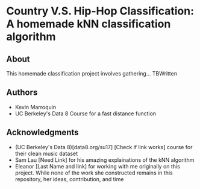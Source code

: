 # Country V.S. Hip-Hop Classification: A homemade kNN classification algorithm

## About
This homemade classification project involves gathering... TBWritten

## Authors
* Kevin Marroquin
* UC Berkeley's Data 8 Course for a fast distance function

## Acknowledgments
- (UC Berkeley's Data 8)[data8.org/su17] [Check if link works] course for their clean music dataset
- Sam Lau [Need Link] for his amazing explainations of the kNN algorithm
- Eleanor [Last Name and link] for working with me originally on this project. While none of the work she constructed remains in this repository, her ideas, contribution, and time  